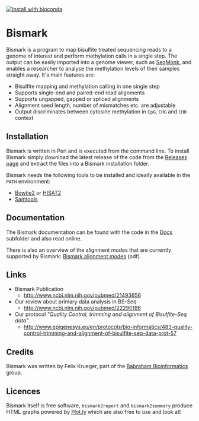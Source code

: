 [![install with bioconda](https://img.shields.io/badge/install%20with-bioconda-brightgreen.svg?style=flat)](http://bioconda.github.io/recipes/bismark/README.html)

# Bismark

Bismark is a program to map bisulfite treated sequencing reads to a genome of interest and perform methylation calls in a single step. The output can be easily imported into a genome viewer, such as [SeqMonk](http://www.bioinformatics.babraham.ac.uk/projects/seqmonk/), and enables a researcher to analyse the methylation levels of their samples straight away. It's main features are:

- Bisulfite mapping and methylation calling in one single step
- Supports single-end and paired-end read alignments
- Supports ungapped, gapped or spliced alignments
- Alignment seed length, number of mismatches etc. are adjustable
- Output discriminates between cytosine methylation in `CpG`, `CHG` and `CHH` context

## Installation

Bismark is written in Perl and is executed from the command line. To install Bismark simply download the latest release of the code from the [Releases page](https://github.com/FelixKrueger/Bismark/releases) and extract the files into a Bismark installation folder.

Bismark needs the following tools to be installed and ideally available in the `PATH` environment:

- [Bowtie2](http://bowtie-bio.sourceforge.net/bowtie2/) or [HISAT2](https://ccb.jhu.edu/software/hisat2/index.shtml)
- [Samtools](http://www.htslib.org/)

## Documentation

The Bismark documentation can be found with the code in the [Docs](Docs) subfolder and also read online.

There is also an overview of the alignment modes that are currently supported by Bismark: [Bismark alignment modes](http://www.bioinformatics.babraham.ac.uk/projects/bismark/Bismark_alignment_modes.pdf) (pdf).

## Links

- Bismark Publication
  - http://www.ncbi.nlm.nih.gov/pubmed/21493656
- Our review about primary data analysis in BS-Seq
  - http://www.ncbi.nlm.nih.gov/pubmed/22290186
- Our protocol _"Quality Control, trimming and alignment of Bisulfite-Seq data"_
  - http://www.epigenesys.eu/en/protocols/bio-informatics/483-quality-control-trimming-and-alignment-of-bisulfite-seq-data-prot-57

## Credits

Bismark was written by Felix Krueger, part of the [Babraham Bioinformatics](http://www.bioinformatics.babraham.ac.uk/projects/bismark/) group.

## Licences

Bismark itself is free software, `bismark2report` and `bismark2summary` produce HTML graphs powered by [Plot.ly](https://plot.ly/javascript/) which are also free to use and look at!
